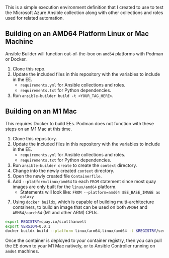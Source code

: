 This is a simple execution environment definition that I created to use to test the Microsoft Azure Ansible collection along with other collections and roles used for related automation.

## Building on an AMD64 Platform Linux or Mac Machine

Ansible Builder will function out-of-the-box on `amd64` platforms with Podman or Docker.

1. Clone this repo.
2. Update the included files in this repository with the variables to include in the EE.
   * `requirements.yml` for Ansible collections and roles.
   * `requirements.txt` for Python dependencies.
3. Run `ansible-builder build -t <YOUR_TAG_HERE>`.

## Building on an M1 Mac

This requires Docker to build EEs.  Podman does not function with these steps on an M1 Mac at this time.

1. Clone this repository.
2. Update the included files in this repository with the variables to include in the EE.
   * `requirements.yml` for Ansible collections and roles.
   * `requirements.txt` for Python dependencies.
3. Run `ansible-builder create` to create the `context` directory.
4. Change into the newly created `context` directory.
5. Open the newly created file `Containerfile`.
6. Add `--platform=linux/amd64` to each `FROM` statement since most quay images are only built for the `linux/amd64` platform.
    * Statements will look like: `FROM --platform=amd64 $EE_BASE_IMAGE as galaxy`
7. Using `docker buildx`, which is capable of building multi-architecture containers, to build an image that can be used on both `AMD64` and `ARM64/aarch64` (M1 and other ARM) CPUs.

```bash
export REGISTRY=quay.io/scottharwell
export VERSION=0.0.1
docker buildx build --platform linux/arm64,linux/amd64 -t $REGISTRY/server-setup-ee:$VERSION -t $REGISTRY/server-setup-ee:latest --push .
```

Once the container is deployed to your container registry, then you can pull the EE down to your M1 Mac natively, or to Ansible Controller running on `amd64` machines.